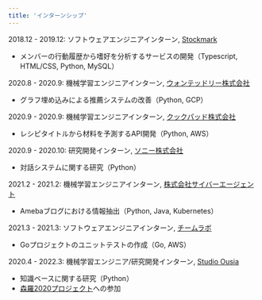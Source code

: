 ```yaml
---
title: 'インターンシップ'
---
```


2018.12 - 2019.12: ソフトウェアエンジニアインターン, [Stockmark](https://stockmark.co.jp/)
- メンバーの行動履歴から嗜好を分析するサービスの開発（Typescript, HTML/CSS, Python, MySQL）

2020.8 - 2020.9: 機械学習エンジニアインターン, [ウォンテッドリー株式会社](https://wantedlyinc.com/ja)
- グラフ埋め込みによる推薦システムの改善（Python, GCP）

2020.9 - 2020.9: 機械学習エンジニアインターン, [クックパッド株式会社](https://info.cookpad.com/)
- レシピタイトルから材料を予測するAPI開発（Python, AWS）

2020.9 - 2020.10: 研究開発インターン, [ソニー株式会社](https://www.sony.co.jp/)
- 対話システムに関する研究（Python）

2021.2 - 2021.2: 機械学習エンジニアインターン, [株式会社サイバーエージェント](https://www.cyberagent.co.jp/)
- Amebaブログにおける情報抽出（Python, Java, Kubernetes）

2021.3 - 2021.3: ソフトウェアエンジニアインターン, [チームラボ ](https://www.team-lab.com/)
- Goプロジェクトのユニットテストの作成（Go, AWS）

2020.4 - 2022.3: 機械学習エンジニア/研究開発インターン, [Studio Ousia](https://www.ousia.jp/)
- 知識ベースに関する研究（Python）
- [森羅2020プロジェクト](http://shinra-project.info/shinra2020ml/)への参加

